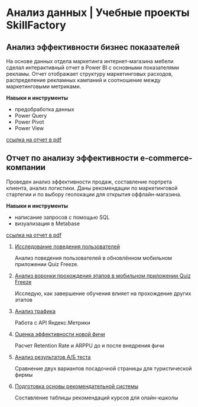 # Анализ данных | Учебные проекты SkillFactory

## Анализ эффективности бизнес показателей

На основе данных отдела маркетинга интернет-магазина мебели сделал интерактивный отчет в Power BI с основными показателями рекламы. Отчет отображает структуру маркетинговых расходов, распределение рекламных кампаний и соотношение между маркетинговыми метриками.

**Навыки и инструменты**
  - предобработка данных
  - Power Query
  - Power Pivot
  - Power View

[ссылка на отчет в pdf](https://github.com/AlexKazmin/SkillFactory-Projects/blob/main/%D0%90%D0%BD%D0%B0%D0%BB%D0%B8%D0%B7%20%D1%8D%D1%84%D1%84%D0%B5%D0%BA%D1%82%D0%B8%D0%B2%D0%BD%D0%BE%D1%81%D1%82%D0%B8%20%D0%B1%D0%B8%D0%B7%D0%BD%D0%B5%D1%81-%D0%BF%D0%BE%D0%BA%D0%B0%D0%B7%D0%B0%D1%82%D0%B5%D0%BB%D0%B5%D0%B9.pdf)



## Отчет по анализу эффективности e-commerce-компании

Проведен анализ эффективности продаж, составление портрета клиента, анализ логистики. Даны рекомендации по маркетинговой стартегии и по выбору геолокации для открытия оффлайн-магазина. 

**Навыки и инструменты**
 - написание запросов с помощью SQL
 - визуализация в Metabase

[ссылка на отчет в pdf](https://github.com/AlexKazmin/SkillFactory-Projects/blob/main/%D0%9E%D1%82%D1%87%D0%B5%D1%82%20%D0%BF%D0%BE%20%D0%B0%D0%BD%D0%B0%D0%BB%D0%B8%D0%B7%D1%83%20%D1%8D%D1%84%D1%84%D0%B5%D0%BA%D1%82%D0%B8%D0%B2%D0%BD%D0%BE%D1%81%D1%82%D0%B8%20e-commerce-%D0%BA%D0%BE%D0%BC%D0%BF%D0%B0%D0%BD%D0%B8%D0%B8.pdf)




1. [Исследование поведения пользователей](https://github.com/AlexKazmin/SkillFactory-Projects/blob/main/GD_3_%D0%98%D1%81%D1%81%D0%BB%D0%B5%D0%B4%D0%BE%D0%B2%D0%B0%D0%BD%D0%B8%D0%B5_%D0%BF%D0%BE%D0%B2%D0%B5%D0%B4%D0%B5%D0%BD%D0%B8%D1%8F_%D0%BF%D0%BE%D0%BB%D1%8C%D0%B7%D0%BE%D0%B2%D0%B0%D1%82%D0%B5%D0%BB%D0%B5%D0%B9.ipynb)

      Анализ поведения пользователей в обновлённом мобильном приложении Quiz Freeze.
      
      
2. [Анализ воронки прохождения этапов в мобильном приложении Quiz Freeze](https://github.com/AlexKazmin/SkillFactory-Projects/blob/main/Project_3_%D0%90%D0%BD%D0%B0%D0%BB%D0%B8%D0%B7_%D0%B2%D0%BE%D1%80%D0%BE%D0%BD%D0%BA%D0%B8.ipynb)

      Исследую, как завершение обучения влияет на прохождение других этапов
      
      
3. [Анализ трафика](https://github.com/AlexKazmin/SkillFactory-Projects/blob/main/OD_1_%D0%90%D0%BD%D0%B0%D0%BB%D0%B8%D0%B7_%D1%82%D1%80%D0%B0%D1%84%D0%B8%D0%BA%D0%B0.ipynb)

      Работа с API Яндекс.Метрики
      
4. [Оценка эффективности новой фичи](https://github.com/AlexKazmin/SkillFactory-Projects/blob/main/OD_2_%D0%9E%D1%86%D0%B5%D0%BD%D0%BA%D0%B0_%D1%8D%D1%84%D1%84%D0%B5%D0%BA%D1%82%D0%B8%D0%B2%D0%BD%D0%BE%D1%81%D1%82%D0%B8_%D0%BD%D0%BE%D0%B2%D0%BE%D0%B9_%D1%84%D0%B8%D1%87%D0%B8.ipynb)

      Расчет Retention Rate и ARPPU до и после внедрения фичи
      
5. [Анализ результатов А/Б теста](https://github.com/AlexKazmin/SkillFactory-Projects/blob/main/OD_3_%D0%90%D0%BD%D0%B0%D0%BB%D0%B8%D0%B7_%D1%80%D0%B5%D0%B7%D1%83%D0%BB%D1%8C%D1%82%D0%B0%D1%82%D0%BE%D0%B2_%D0%90_%D0%91_%D1%82%D0%B5%D1%81%D1%82%D0%B0.ipynb)

      Сравнение двух вариантов посадочной страницы для туристической фирмы
      
6. [Подготовка основы рекомендательной системы](https://github.com/AlexKazmin/SkillFactory-Projects/blob/main/Project4_%D0%9E%D1%81%D0%BD%D0%BE%D0%B2%D0%B0_%D1%80%D0%B5%D0%BA%D0%BE%D0%BC%D0%B5%D0%BD%D0%B4%D0%B0%D1%82%D0%B5%D0%BB%D1%8C%D0%BD%D0%BE%D0%B9_%D1%81%D0%B8%D1%81%D1%82%D0%B5%D0%BC%D1%8B.ipynb)

      Составление таблицы рекомендаций курсов для олайн-кшколы
      
      
      
      
      
      
      
      
      
      
      
      
      
